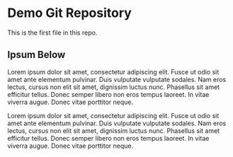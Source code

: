 # Demo Git Repository

This is the first file in this repo.


## Ipsum Below

Lorem ipsum dolor sit amet, consectetur adipiscing elit. Fusce ut odio sit amet ante elementum pulvinar. Duis vulputate vulputate sodales. Nam eros lectus, cursus non elit sit amet, dignissim luctus nunc. Phasellus sit amet efficitur tellus. Donec semper libero non eros tempus laoreet. In vitae viverra augue. Donec vitae porttitor neque.


Lorem ipsum dolor sit amet, consectetur adipiscing elit. Fusce ut odio sit amet ante elementum pulvinar. Duis vulputate vulputate sodales. Nam eros lectus, cursus non elit sit amet, dignissim luctus nunc. Phasellus sit amet efficitur tellus. Donec semper libero non eros tempus laoreet. In vitae viverra augue. Donec vitae porttitor neque.